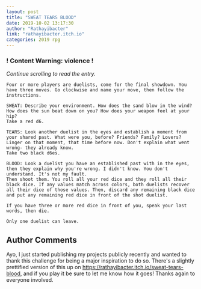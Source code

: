 ```yaml
---
layout: post
title: "SWEAT TEARS BLOOD"
date: 2019-10-02 13:17:30
author: "Rathayibacter"
link: "rathayibacter.itch.io"
categories: 2019 rpg
---
```

<div id="warning"><div id="content"><h3><strong>! Content Warning: violence !</strong></h3><i>Continue scrolling to read the entry.</i></div></div>
 
```
Four or more players are duelists, come for the final showdown. You have three moves. Go clockwise and name your move, then follow the instructions.

SWEAT: Describe your environment. How does the sand blow in the wind? How does the sun beat down on you? How does your weapon feel at your hip?
Take a red d6.

TEARS: Look another duelist in the eyes and establish a moment from your shared past. What were you, before? Friends? Family? Lovers? Linger on that moment, that time before now. Don't explain what went wrong- they already know.
Take two black d6es.

BLOOD: Look a duelist you have an established past with in the eyes, then they explain why you're wrong. I didn't know. You don't understand. It's not my fault. 
Then shoot them. You roll all your red dice and they roll all their black dice. If any values match across colors, both duelists recover all their dice of those values. Then, discard any remaining black dice and put any remaining red dice in front of the shot duelist.

If you have three or more red dice in front of you, speak your last words, then die.

Only one duelist can leave.
```
## Author Comments
Ayo, I just started publishing my projects publicly recently and wanted to thank this challenge for being a major inspiration to do so. There's a slightly prettified version of this up on https://rathayibacter.itch.io/sweat-tears-blood, and if you play it be sure to let me know how it goes! Thanks again to everyone involved.
